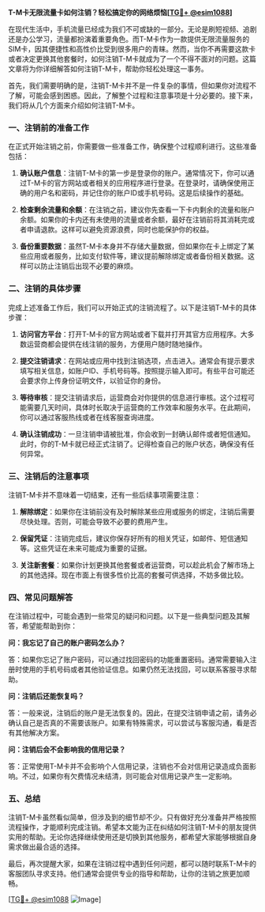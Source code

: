 **T-M卡无限流量卡如何注销？轻松搞定你的网络烦恼[[TG💪+ @esim1088](https://t.me/s/esim1088)]**

在现代生活中，手机流量已经成为我们不可或缺的一部分。无论是刷短视频、追剧还是办公学习，流量都扮演着重要角色。而T-M卡作为一款提供无限流量服务的SIM卡，因其便捷性和高性价比受到很多用户的青睐。然而，当你不再需要这款卡或者决定更换其他套餐时，如何注销T-M卡就成为了一个不得不面对的问题。这篇文章将为你详细解答如何注销T-M卡，帮助你轻松处理这一事务。

首先，我们需要明确的是，注销T-M卡并不是一件复杂的事情，但如果你对流程不了解，可能会感到困惑。因此，了解整个过程和注意事项是十分必要的。接下来，我们将从几个方面来介绍如何注销T-M卡。

### 一、注销前的准备工作

在正式开始注销之前，你需要做一些准备工作，确保整个过程顺利进行。这些准备包括：

1. **确认账户信息**：注销T-M卡的第一步是登录你的账户。通常情况下，你可以通过T-M卡的官方网站或者相关的应用程序进行登录。在登录时，请确保使用正确的用户名和密码，并记住你的账户ID或手机号码。这是后续操作的基础。

2. **检查剩余流量和余额**：在注销之前，建议你先查看一下卡内剩余的流量和账户余额。如果你的卡内还有未使用的流量或者余额，最好在注销前将其消耗完或者申请退款。这样可以避免资源浪费，同时也能保护你的权益。

3. **备份重要数据**：虽然T-M卡本身并不存储大量数据，但如果你在卡上绑定了某些应用或者服务，比如支付软件等，建议提前解除绑定或者备份相关数据。这样可以防止注销后出现不必要的麻烦。

### 二、注销的具体步骤

完成上述准备工作后，我们可以开始正式的注销流程了。以下是注销T-M卡的具体步骤：

1. **访问官方平台**：打开T-M卡的官方网站或者下载并打开其官方应用程序。大多数运营商都会提供在线注销的服务，方便用户随时随地操作。

2. **提交注销请求**：在网站或应用中找到注销选项，点击进入。通常会有提示要求填写相关信息，如账户ID、手机号码等。按照提示输入即可。有些平台可能还会要求你上传身份证明文件，以验证你的身份。

3. **等待审核**：提交注销请求后，运营商会对你提供的信息进行审核。这个过程可能需要几天时间，具体时长取决于运营商的工作效率和服务水平。在此期间，你可以通过客服热线或者在线客服查询进度。

4. **确认注销成功**：一旦注销申请被批准，你会收到一封确认邮件或者短信通知。此时，你的T-M卡就已经正式注销了。记得检查自己的账户状态，确保没有任何异常。

### 三、注销后的注意事项

注销T-M卡并不意味着一切结束，还有一些后续事项需要注意：

1. **解除绑定**：如果你在注销前没有及时解除某些应用或服务的绑定，注销后需要尽快处理。否则，可能会导致不必要的费用产生。

2. **保留凭证**：注销完成后，建议你保存好所有的相关凭证，如邮件、短信通知等。这些凭证在未来可能成为重要的证据。

3. **关注新套餐**：如果你计划更换其他套餐或者运营商，可以趁此机会了解市场上的其他选择。现在市面上有很多性价比高的套餐可供选择，不妨多做比较。

### 四、常见问题解答

在注销过程中，可能会遇到一些常见的疑问和问题。以下是一些典型问题及其解答，希望能帮助到你：

**问：我忘记了自己的账户密码怎么办？**

答：如果你忘记了账户密码，可以通过找回密码的功能重置密码。通常需要输入注册时使用的手机号码或者其他验证信息。如果仍然无法找回，可以联系客服寻求帮助。

**问：注销后还能恢复吗？**

答：一般来说，注销后的账户是无法恢复的。因此，在提交注销申请之前，请务必确认自己是否真的不需要该账户。如果有特殊需求，可以尝试与客服沟通，看是否有其他解决方案。

**问：注销后会不会影响我的信用记录？**

答：正常使用T-M卡并不会影响个人信用记录，注销也不会对信用记录造成负面影响。不过，如果你有欠费情况未结清，则可能会对信用记录产生一定影响。

### 五、总结

注销T-M卡虽然看似简单，但涉及到的细节却不少。只有做好充分准备并严格按照流程操作，才能顺利完成注销。希望本文能为正在纠结如何注销T-M卡的朋友提供实用的帮助。无论你选择继续使用还是切换到其他服务，都希望大家能够根据自身需求做出最合适的选择。

最后，再次提醒大家，如果在注销过程中遇到任何问题，都可以随时联系T-M卡的客服团队寻求支持。他们通常会提供专业的指导和帮助，让你的注销之旅更加顺畅。

[[TG💪+ @esim1088](https://t.me/s/esim1088) ![Image](https://i.postimg.cc/4NQfJmqS/Snipaste-2025-05-13-00-14-12.png)]